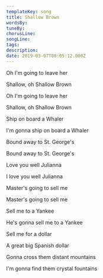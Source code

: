 ```yaml
---
templateKey: song
title: Shallow Brown  
wordsBy:
tuneBy:
chorusLine:
songLine:
tags:
description:
date: 2019-03-07T08:05:12.000Z
---
```

Oh I'm going to leave her

Shallow, oh Shallow Brown

Oh I'm going to leave her

Shallow, oh Shallow Brown

Ship on board a Whaler

I'm gonna ship on board a Whaler

Bound away to St. George's

Bound away to St. George's

Love you well Julianna

I love you well Julianna

Master's going to sell me

Master's going to sell me

Sell me to a Yankee

He's gonna sell me to a Yankee

Sell me for a dollar

A great big Spanish dollar

Gonna cross them distant mountains

I'm gonna find them crystal fountains
